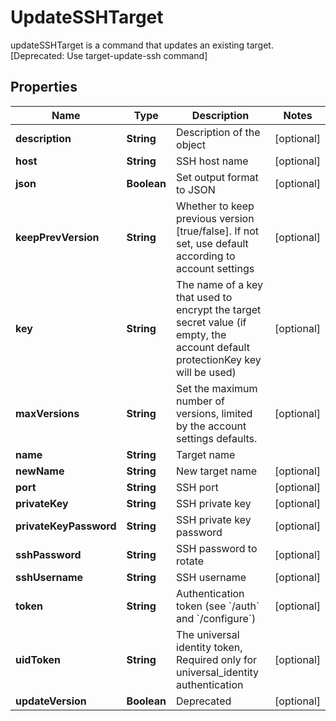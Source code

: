 

# UpdateSSHTarget

updateSSHTarget is a command that updates an existing target. [Deprecated: Use target-update-ssh command]

## Properties

Name | Type | Description | Notes
------------ | ------------- | ------------- | -------------
**description** | **String** | Description of the object |  [optional]
**host** | **String** | SSH host name |  [optional]
**json** | **Boolean** | Set output format to JSON |  [optional]
**keepPrevVersion** | **String** | Whether to keep previous version [true/false]. If not set, use default according to account settings |  [optional]
**key** | **String** | The name of a key that used to encrypt the target secret value (if empty, the account default protectionKey key will be used) |  [optional]
**maxVersions** | **String** | Set the maximum number of versions, limited by the account settings defaults. |  [optional]
**name** | **String** | Target name | 
**newName** | **String** | New target name |  [optional]
**port** | **String** | SSH port |  [optional]
**privateKey** | **String** | SSH private key |  [optional]
**privateKeyPassword** | **String** | SSH private key password |  [optional]
**sshPassword** | **String** | SSH password to rotate |  [optional]
**sshUsername** | **String** | SSH username |  [optional]
**token** | **String** | Authentication token (see &#x60;/auth&#x60; and &#x60;/configure&#x60;) |  [optional]
**uidToken** | **String** | The universal identity token, Required only for universal_identity authentication |  [optional]
**updateVersion** | **Boolean** | Deprecated |  [optional]



